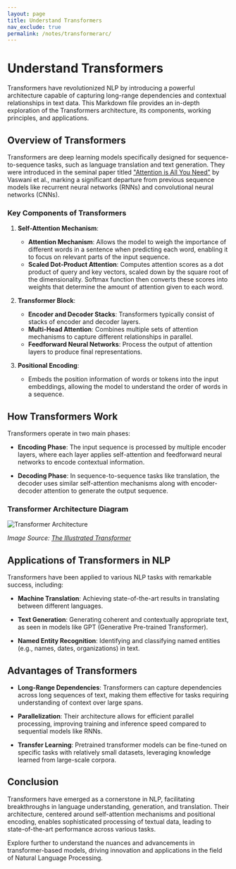 ```yaml
---
layout: page
title: Understand Transformers
nav_exclude: true
permalink: /notes/transformerarc/
---
```


# Understand Transformers


Transformers have revolutionized NLP by introducing a powerful architecture capable of capturing long-range dependencies and contextual relationships in text data. This Markdown file provides an in-depth exploration of the Transformers architecture, its components, working principles, and applications.

## Overview of Transformers

Transformers are deep learning models specifically designed for sequence-to-sequence tasks, such as language translation and text generation. They were introduced in the seminal paper titled ["Attention is All You Need"](https://arxiv.org/abs/1706.03762) by Vaswani et al., marking a significant departure from previous sequence models like recurrent neural networks (RNNs) and convolutional neural networks (CNNs).

### Key Components of Transformers

1. **Self-Attention Mechanism**:
   - **Attention Mechanism**: Allows the model to weigh the importance of different words in a sentence when predicting each word, enabling it to focus on relevant parts of the input sequence.
   - **Scaled Dot-Product Attention**: Computes attention scores as a dot product of query and key vectors, scaled down by the square root of the dimensionality. Softmax function then converts these scores into weights that determine the amount of attention given to each word.

2. **Transformer Block**:
   - **Encoder and Decoder Stacks**: Transformers typically consist of stacks of encoder and decoder layers.
   - **Multi-Head Attention**: Combines multiple sets of attention mechanisms to capture different relationships in parallel.
   - **Feedforward Neural Networks**: Process the output of attention layers to produce final representations.

3. **Positional Encoding**:
   - Embeds the position information of words or tokens into the input embeddings, allowing the model to understand the order of words in a sequence.

## How Transformers Work

Transformers operate in two main phases:

- **Encoding Phase**: The input sequence is processed by multiple encoder layers, where each layer applies self-attention and feedforward neural networks to encode contextual information.
  
- **Decoding Phase**: In sequence-to-sequence tasks like translation, the decoder uses similar self-attention mechanisms along with encoder-decoder attention to generate the output sequence.

### Transformer Architecture Diagram

![Transformer Architecture](https://raw.githubusercontent.com/jalammar/jalammar.github.io/master/images/t/transformer_resideual_layer_norm_3.png)

*Image Source: [The Illustrated Transformer](http://jalammar.github.io/illustrated-transformer/)*

## Applications of Transformers in NLP

Transformers have been applied to various NLP tasks with remarkable success, including:

- **Machine Translation**: Achieving state-of-the-art results in translating between different languages.
  
- **Text Generation**: Generating coherent and contextually appropriate text, as seen in models like GPT (Generative Pre-trained Transformer).

- **Named Entity Recognition**: Identifying and classifying named entities (e.g., names, dates, organizations) in text.

## Advantages of Transformers

- **Long-Range Dependencies**: Transformers can capture dependencies across long sequences of text, making them effective for tasks requiring understanding of context over large spans.
  
- **Parallelization**: Their architecture allows for efficient parallel processing, improving training and inference speed compared to sequential models like RNNs.

- **Transfer Learning**: Pretrained transformer models can be fine-tuned on specific tasks with relatively small datasets, leveraging knowledge learned from large-scale corpora.

## Conclusion

Transformers have emerged as a cornerstone in NLP, facilitating breakthroughs in language understanding, generation, and translation. Their architecture, centered around self-attention mechanisms and positional encoding, enables sophisticated processing of textual data, leading to state-of-the-art performance across various tasks.

Explore further to understand the nuances and advancements in transformer-based models, driving innovation and applications in the field of Natural Language Processing.
